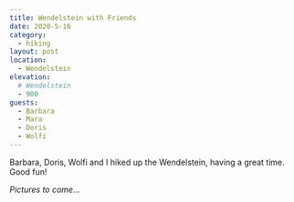 ```yaml
---
title: Wendelstein with Friends
date: 2020-5-16
category:
  - hiking
layout: post
location:
  - Wendelstein
elevation:
  # Wendelstein
  - 900
guests:
  - Barbara
  - Mara
  - Doris
  - Wolfi
---
```


Barbara, Doris, Wolfi and I hiked up the Wendelstein, having a great time.
Good fun!

*Pictures to come...*
